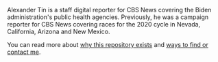 Alexander Tin is a staff digital reporter for CBS News covering the Biden administration's public health agencies. Previously, he was a campaign reporter for CBS News covering races for the 2020 cycle in Nevada, California, Arizona and New Mexico.

You can read more about [why this repository exists](https://tinalexander.github.io/notes/) and [ways to find or contact me](https://github.com/tinalexander).